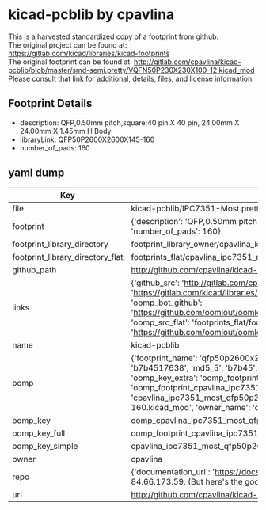 # kicad-pcblib by cpavlina  
This is a harvested standardized copy of a footprint from github.  
The original project can be found at:  
https://gitlab.com/kicad/libraries/kicad-footprints  
The original footprint can be found at:
http://gitlab.com/cpavlina/kicad-pcblib/blob/master/smd-semi.pretty/VQFN50P230X230X100-12.kicad_mod
Please consult that link for additional, details, files, and license information.  
## Footprint Details
* description: QFP,0.50mm pitch,square;40 pin X 40 pin, 24.00mm X 24.00mm X 1.45mm H Body  
* libraryLink: QFP50P2600X2600X145-160  
* number_of_pads: 160  
## yaml dump  
| Key | Value |  
| --- | --- |  
| file | kicad-pcblib/IPC7351-Most.pretty/QFP50P2600X2600X145-160.kicad_mod |  
| footprint | {'description': 'QFP,0.50mm pitch,square;40 pin X 40 pin, 24.00mm X 24.00mm X 1.45mm H Body', 'libraryLink': 'QFP50P2600X2600X145-160', 'number_of_pads': 160} |  
| footprint_library_directory | footprint_library_owner/cpavlina_kicad-pcblib |  
| footprint_library_directory_flat | footprints_flat/cpavlina_ipc7351_most_qfp50p2600x2600x145_160/working |  
| github_path | http://github.com/cpavlina/kicad-pcblib/blob/master/IPC7351-Most.pretty/QFP50P2600X2600X145-160.kicad_mod |  
| links | {'github_src': 'http://gitlab.com/cpavlina/kicad-pcblib/blob/master/smd-semi.pretty/VQFN50P230X230X100-12.kicad_mod', 'github_src_repo': 'https://gitlab.com/kicad/libraries/kicad-footprints', 'oomp_bot': 'footprints/cpavlina_ipc7351_most_qfp50p2600x2600x145_160/working', 'oomp_bot_github': 'https://github.com/oomlout/oomlout_oomp_footprint_bot/tree/main/footprints/cpavlina_ipc7351_most_qfp50p2600x2600x145_160/working', 'oomp_src_flat': 'footprints_flat/footprints_flat/cpavlina_ipc7351_most_qfp50p2600x2600x145_160/working', 'oomp_src_flat_github': 'https://github.com/oomlout/oomlout_oomp_footprint_src/tree/main/footprints_flat/cpavlina_ipc7351_most_qfp50p2600x2600x145_160/working'} |  
| name | kicad-pcblib |  
| oomp | {'footprint_name': 'qfp50p2600x2600x145_160', 'library_name': 'ipc7351_most', 'md5': 'b7b4517638fe3a608a8122e02eb2ab55', 'md5_10': 'b7b4517638', 'md5_5': 'b7b45', 'md5_6': 'b7b451', 'oomp_key': 'oomp_cpavlina_ipc7351_most_qfp50p2600x2600x145_160', 'oomp_key_extra': 'oomp_footprint_cpavlina_ipc7351_most_qfp50p2600x2600x145_160', 'oomp_key_full': 'oomp_footprint_cpavlina_ipc7351_most_qfp50p2600x2600x145_160_b7b451', 'oomp_key_simple': 'cpavlina_ipc7351_most_qfp50p2600x2600x145_160', 'original_filename': 'kicad-pcblib/IPC7351-Most.pretty/QFP50P2600X2600X145-160.kicad_mod', 'owner_name': 'cpavlina'} |  
| oomp_key | oomp_cpavlina_ipc7351_most_qfp50p2600x2600x145_160 |  
| oomp_key_full | oomp_footprint_cpavlina_ipc7351_most_qfp50p2600x2600x145_160 |  
| oomp_key_simple | cpavlina_ipc7351_most_qfp50p2600x2600x145_160 |  
| owner | cpavlina |  
| repo | {'documentation_url': 'https://docs.github.com/rest/overview/resources-in-the-rest-api#rate-limiting', 'message': "API rate limit exceeded for 84.66.173.59. (But here's the good news: Authenticated requests get a higher rate limit. Check out the documentation for more details.)"} |  
| url | http://github.com/cpavlina/kicad-pcblib |  

